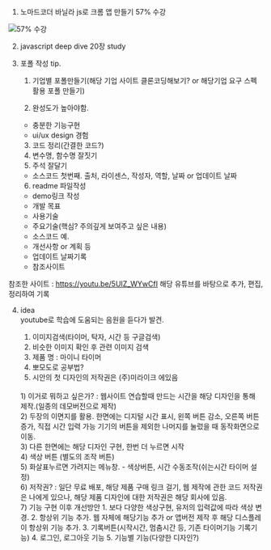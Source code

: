 1. 노마드코더 바닐라 js로 크롬 앱 만들기 57% 수강

![57% 수강](../img/220320-01.JPG)

2. javascript deep dive 20장 study

3. 포폴 작성 tip.

   1. 기업별 포폴만들기(해당 기업 사이트 클론코딩해보기? or 해당기업 요구 스펙활용 포폴 만들기)

   2. 완성도가 높아야함.

   - 충분한 기능구현<br>
   - ui/ux design 경험

   3. 코드 정리(간결한 코드?)
   4. 변수명, 함수명 잘짓기
   5. 주석 잘달기

   - 소스코드 첫번째. 출처, 라이센스, 작성자, 역할, 날짜 or 업데이트 날짜

   6. readme 파일작성<br>

   - demo링크 작성
   - 개발 목표
   - 사용기술
   - 주요기술(핵심? 주의깊게 보여주고 싶은 내용)
   - 소스코드 예.
   - 개선사항 or 계획 등
   - 업데이트 날짜기록
   - 참조사이트

참조한 사이트 : https://youtu.be/5UIZ_WYwCfI
해당 유튜브를 바탕으로 추가, 편집, 정리하여 기록

4. idea<br>
   youtube로 학습에 도움되는 음원을 듣다가 발견.<br>

   1. 이미지검색(타이머, 탁자, 시간 등 구글검색)
   2. 비슷한 이미지 확인 후 관련 이미지 검색
   3. 제품 명 : 마이니 타이머
   4. 뽀모도로 공부법?
   5. 시안의 첫 디자인의 저작권은 (주)미라이크 에있음

     <br>
     1) 이거로 뭐하고 싶은가? : 웹사이트 연습할때 만드는 시간을 해당 디자인을 통해 제작.(일종의 데모버전으로 제작)<br>
     2) 두장의 이면지를 활용. 한면에는 디지털 시간 표시, 왼쪽 버튼 감소, 오른쪽 버튼 증가, 직접 시간 입력 가능 기기의 버튼을 제외한 나머지를 눌렀을 때 동작화면으로 이동.<br>
     3) 다른 한면에는 해당 디자인 구현, 한번 더 누르면 시작<br>
     4) 색상 버튼 (별도의 조작 버튼)<br>
     5) 화살표누르면 가려지는 메뉴창. - 색상버튼, 시간 수동조작(쉬는시간 타이머 설정)<br>
     6) 저작권? : 일단 무료 배포, 해당 제품 구매 링크 걸기, 웹 제작에 관한 코드 저작권은 나에게 있으나, 해당 제품 디자인에 대한 저작권은 해당 회사에 있음.<br>
     7) 기능 구현 이후 개선방안 1. 보다 다양한 색상구현, 유저의 입력값에 따라 색상 변경. 2. 항상위 기능 추가. 웹 자체에 해당기능 추가 or 앱버전 제작 후 해당 디스플레이 항상위 기능 추가. 3. 기록버튼(시작시간, 멈춤시간 등, 기존 타이머기능 기록기능) 4. 로그인, 로그아웃 기능 5. 기능별 기능(다양한 디자인?)
